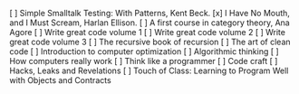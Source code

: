 [ ] Simple Smalltalk Testing: With Patterns, Kent Beck.
[x] I Have No Mouth, and I Must Scream, Harlan Ellison.
[ ] A first course in category theory, Ana Agore
[ ] Write great code volume 1
[ ] Write great code volume 2
[ ] Write great code volume 3
[ ] The recursive book of recursion
[ ] The art of clean code
[ ] Introduction to computer optimization
[ ] Algorithmic thinking
[ ] How computers really work
[ ] Think like a programmer
[ ] Code craft
[ ] Hacks, Leaks and Revelations
[ ] Touch of Class: Learning to Program Well with Objects and Contracts